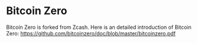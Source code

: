 # Bitcoin Zero
Bitcoin Zero is forked from Zcash. Here is an detailed introduction of Bitcoin Zero:
https://github.com/bitcoinzero/doc/blob/master/bitcoinzero.pdf

